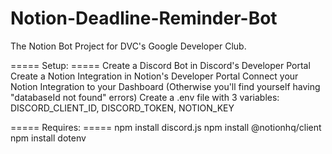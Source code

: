 # Notion-Deadline-Reminder-Bot
The Notion Bot Project for DVC's Google Developer Club.

===== Setup: =====
Create a Discord Bot in Discord's Developer Portal
Create a Notion Integration in Notion's Developer Portal
Connect your Notion Integration to your Dashboard (Otherwise you'll find yourself having "databaseId not found" errors)
Create a .env file with 3 variables: 
DISCORD_CLIENT_ID, DISCORD_TOKEN, NOTION_KEY


===== Requires: =====
npm install discord.js
npm install @notionhq/client
npm install dotenv
